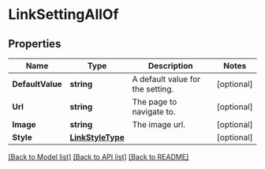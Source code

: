 # LinkSettingAllOf

## Properties

Name | Type | Description | Notes
------------ | ------------- | ------------- | -------------
**DefaultValue** | **string** | A default value for the setting. | [optional] 
**Url** | **string** | The page to navigate to. | [optional] 
**Image** | **string** | The image url. | [optional] 
**Style** | [**LinkStyleType**](LinkStyleType.md) |  | [optional] 

[[Back to Model list]](../README.md#documentation-for-models) [[Back to API list]](../README.md#documentation-for-api-endpoints) [[Back to README]](../README.md)


